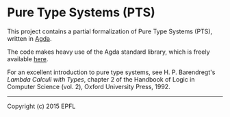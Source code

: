 Pure Type Systems (PTS)
=======================

This project contains a partial formalization of Pure Type Systems
(PTS), written in [Agda](https://github.com/agda/agda).

The code makes heavy use of the Agda standard library, which is freely
available [here](https://github.com/agda/agda-stdlib/).

For an excellent introduction to pure type systems, see
H. P. Barendregt's *Lambda Calculi with Types*, chapter 2 of the
Handbook of Logic in Computer Science (vol. 2), Oxford University
Press, 1992.

---
Copyright (c) 2015 EPFL
